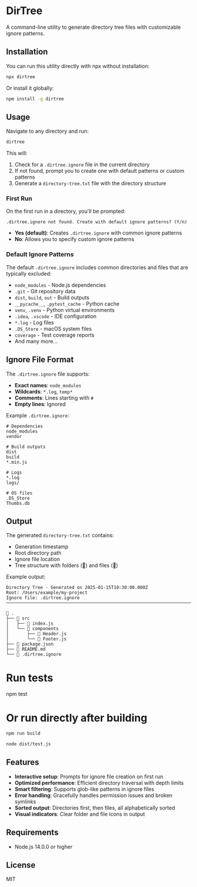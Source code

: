 # DirTree

A command-line utility to generate directory tree files with customizable ignore patterns.

## Installation

You can run this utility directly with npx without installation:

```bash
npx dirtree
```

Or install it globally:

```bash
npm install -g dirtree
```

## Usage

Navigate to any directory and run:

```bash
dirtree
```

This will:
1. Check for a `.dirtree.ignore` file in the current directory
2. If not found, prompt you to create one with default patterns or custom patterns
3. Generate a `directory-tree.txt` file with the directory structure

### First Run

On the first run in a directory, you'll be prompted:

```
.dirtree.ignore not found. Create with default ignore patterns? (Y/n)
```

- **Yes (default)**: Creates `.dirtree.ignore` with common ignore patterns
- **No**: Allows you to specify custom ignore patterns

### Default Ignore Patterns

The default `.dirtree.ignore` includes common directories and files that are typically excluded:

- `node_modules` - Node.js dependencies
- `.git` - Git repository data
- `dist`, `build`, `out` - Build outputs
- `__pycache__`, `.pytest_cache` - Python cache
- `venv`, `.venv` - Python virtual environments
- `.idea`, `.vscode` - IDE configuration
- `*.log` - Log files
- `.DS_Store` - macOS system files
- `coverage` - Test coverage reports
- And many more...

## Ignore File Format

The `.dirtree.ignore` file supports:

- **Exact names**: `node_modules`
- **Wildcards**: `*.log`, `temp*`
- **Comments**: Lines starting with `#`
- **Empty lines**: Ignored

Example `.dirtree.ignore`:
```
# Dependencies
node_modules
vendor

# Build outputs  
dist
build
*.min.js

# Logs
*.log
logs/

# OS files
.DS_Store
Thumbs.db
```

## Output

The generated `directory-tree.txt` contains:

- Generation timestamp
- Root directory path
- Ignore file location
- Tree structure with folders (📁) and files (📄)

Example output:
```
Directory Tree - Generated on 2025-01-15T10:30:00.000Z
Root: /Users/example/my-project
Ignore file: .dirtree.ignore
────────────────────────────────────────────────────────────────────────────────

📁 .
├── 📁 src
│   ├── 📄 index.js
│   └── 📁 components
│       ├── 📄 Header.js
│       └── 📄 Footer.js
├── 📄 package.json
├── 📄 README.md
└── 📄 .dirtree.ignore
```

# Run tests
npm test

# Or run directly after building

```bash
npm run build
```

```bash
node dist/test.js
```

## Features

- **Interactive setup**: Prompts for ignore file creation on first run
- **Optimized performance**: Efficient directory traversal with depth limits
- **Smart filtering**: Supports glob-like patterns in ignore files
- **Error handling**: Gracefully handles permission issues and broken symlinks
- **Sorted output**: Directories first, then files, all alphabetically sorted
- **Visual indicators**: Clear folder and file icons in output

## Requirements

- Node.js 14.0.0 or higher

## License

MIT